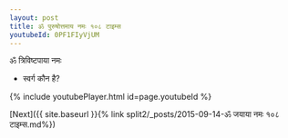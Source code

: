 ```yaml
---
layout: post
title: ॐ पुरुषोत्तमाय नमः १०८ टाइम्स
youtubeId: 0PF1FIyVjUM
---
```

 
 
 ॐ त्रिविष्टपाया नमः  
 
 -  स्वर्ग कौन है? 
 
  
 
  
 
 
 
 
 
 


{% include youtubePlayer.html id=page.youtubeId %}
 
[Next]({{ site.baseurl }}{% link  split2/_posts/2015-09-14-ॐ जयाया नमः १०८ टाइम्स.md%})
 
